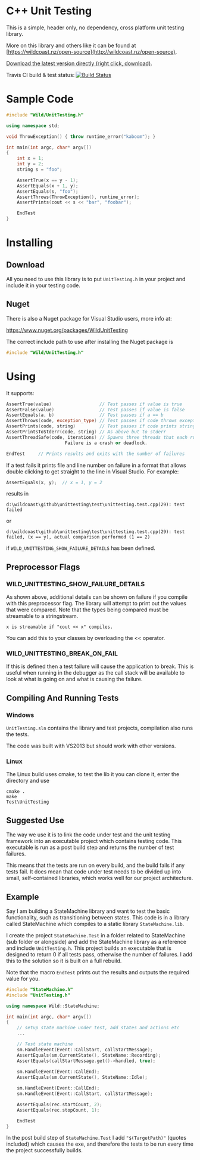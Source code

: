 # C++ Unit Testing

This is a simple, header only, no dependency, cross platform unit testing library.

More on this library and others like it can be found at [https://wildcoast.nz/open-source](http://wildcoast.nz/open-source).

[Download the latest version directly (right click, download)](https://raw.githubusercontent.com/WildCoastSolutions/UnitTesting/master/UnitTesting.h).

Travis CI build & test status: [![Build Status](https://api.travis-ci.org/WildCoastSolutions/UnitTesting.svg?branch=master)](https://travis-ci.org/WildCoastSolutions/UnitTesting)

# Sample Code

```C++
#include "Wild/UnitTesting.h"

using namespace std;

void ThrowException() { throw runtime_error("kaboom"); }

int main(int argc, char* argv[])
{
	int x = 1;
	int y = 2;
	string s = "foo";

	AssertTrue(x == y - 1);
	AssertEquals(x + 1, y);
	AssertEquals(s, "foo");
	AssertThrows(ThrowException(), runtime_error);
	AssertPrints(cout << s << "bar", "foobar");

	EndTest
}

```

# Installing

## Download

All you need to use this library is to put ```UnitTesting.h``` in your project and include it in your testing code.

## Nuget

There is also a Nuget package for Visual Studio users, more info at:

https://www.nuget.org/packages/WildUnitTesting

The correct include path to use after installing the Nuget package is

```C++
#include "Wild/UnitTesting.h"
```

# Using

It supports:

```C++
AssertTrue(value)                  // Test passes if value is true
AssertFalse(value)                 // Test passes if value is false
AssertEquals(a, b)                 // Test passes if a == b
AssertThrows(code, exception_type) // Test passes if code throws exception_type
AssertPrints(code, string)         // Test passes if code prints string
AssertPrintsToStderr(code, string) // As above but to stderr
AssertThreadSafe(code, iterations) // Spawns three threads that each run the code <iterations> times. 
				      Failure is a crash or deadlock.

EndTest  	// Prints results and exits with the number of failures
```

If a test fails it prints file and line number on failure in a format that allows double clicking to get straight to the line in Visual Studio. For example:

```C++
AssertEquals(x, y);  // x = 1, y = 2
```
results in
```
d:\wildcoast\github\unittesting\test\unittesting.test.cpp(29): test failed
```
or
```
d:\wildcoast\github\unittesting\test\unittesting.test.cpp(29): test failed, (x == y), actual comparison performed (1 == 2)
```
if ```WILD_UNITTESTING_SHOW_FAILURE_DETAILS``` has been defined.


## Preprocessor Flags

### WILD_UNITTESTING_SHOW_FAILURE_DETAILS

As shown above, additional details can be shown on failure if you compile with this preprocessor flag. The library will attempt to print out the values that were compared. Note that the types being compared must be streamable to a stringstream.

```x is streamable if "cout << x" compiles.```

You can add this to your classes by overloading the << operator.

### WILD_UNITTESTING_BREAK_ON_FAIL

If this is defined then a test failure will cause the application to break. This is useful when running in the debugger as the call stack will be available to look at what is going on and what is causing the failure.

## Compiling And Running Tests

### Windows

`UnitTesting.sln` contains the library and test projects, compilation also runs the tests.

The code was built with VS2013 but should work with other versions.

### Linux

The Linux build uses cmake, to test the lib it you can clone it, enter the directory and use

```
cmake .
make
Test\UnitTesting
```

## Suggested Use

The way we use it is to link the code under test and the unit testing framework into an executable project which contains testing code. This executable is run as a post build step and returns the number of test failures. 

This means that the tests are run on every build, and the build fails if any tests fail. It does mean that code under test needs to be divided up into small, self-contained libraries, which works well for our project architecture.

## Example

Say I am building a StateMachine library and want to test the basic functionality, such as transitioning between states. This code is in a library called StateMachine which compiles to a static library ```StateMachine.lib```.

I create the project ```StateMachine.Test``` in a folder related to StateMachine (sub folder or alongside) and add the StateMachine library as a reference and include ```UnitTesting.h```. This project builds an executable that is designed to return 0 if all tests pass, otherwise the number of failures. I add this to the solution so it is built on a full rebuild.

Note that the macro ```EndTest``` prints out the results and outputs the required value for you.

```C++
#include "StateMachine.h"
#include "UnitTesting.h"

using namespace Wild::StateMachine;

int main(int argc, char* argv[])
{
	// setup state machine under test, add states and actions etc
	...

	// Test state machine
	sm.HandleEvent(Event::CallStart, callStartMessage);
	AssertEquals(sm.CurrentState(), StateName::Recording);
	AssertEquals(callStartMessage.get()->handled, true);
	
	sm.HandleEvent(Event::CallEnd);
	AssertEquals(sm.CurrentState(), StateName::Idle);

	sm.HandleEvent(Event::CallEnd);
	sm.HandleEvent(Event::CallStart, callStartMessage);

	AssertEquals(rec.startCount, 2);
	AssertEquals(rec.stopCount, 1);

	EndTest
}
```

In the post build step of ```StateMachine.Test``` I add ```"$(TargetPath)"``` (quotes included) which causes the exe, and therefore the tests to be run every time the project successfully builds.
